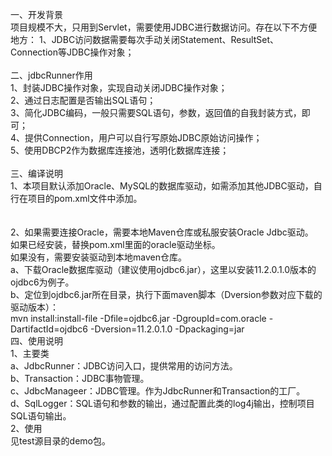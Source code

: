 一、开发背景<br/>
	项目规模不大，只用到Servlet，需要使用JDBC进行数据访问。存在以下不方便地方：
	1、JDBC访问数据需要每次手动关闭Statement、ResultSet、Connection等JDBC操作对象；
<br/>		
二、jdbcRunner作用<br/>
	1、封装JDBC操作对象，实现自动关闭JDBC操作对象；<br/>
	2、通过日志配置是否输出SQL语句；<br/>
	3、简化JDBC编码，一般只需要SQL语句，参数，返回值的自我封装方式，即可；<br/>
	4、提供Connection，用户可以自行写原始JDBC原始访问操作；<br/>
	5、使用DBCP2作为数据库连接池，透明化数据库连接；<br/>
<br/>
三、编译说明<br/>
	1、本项目默认添加Oracle、MySQL的数据库驱动，如需添加其他JDBC驱动，自行在项目的pom.xml文件中添加。<br/>
<br/>	
	2、如果需要连接Oracle，需要本地Maven仓库或私服安装Oracle Jdbc驱动。<br/>
	如果已经安装，替换pom.xml里面的oracle驱动坐标。<br/>
	如果没有，需要安装驱动到本地maven仓库。<br/>
		a、下载Oracle数据库驱动（建议使用ojdbc6.jar），这里以安装11.2.0.1.0版本的ojdbc6为例子。<br/>
		b、定位到ojdbc6.jar所在目录，执行下面maven脚本（Dversion参数对应下载的驱动版本）：<br/>
		mvn install:install-file -Dfile=ojdbc6.jar -DgroupId=com.oracle -DartifactId=ojdbc6 -Dversion=11.2.0.1.0 -Dpackaging=jar
<br/>
四、使用说明<br/>
	1、主要类<br/>
		a、JdbcRunner：JDBC访问入口，提供常用的访问方法。<br/>
		b、Transaction：JDBC事物管理。<br/>
		c、JdbcManageer：JDBC管理。作为JdbcRunner和Transaction的工厂。<br/>
		d、SqlLogger：SQL语句和参数的输出，通过配置此类的log4j输出，控制项目SQL语句输出。<br/>
	2、使用<br/>
		见test源目录的demo包。<br/>
	
